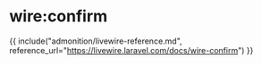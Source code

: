 # wire:confirm

{{ include("admonition/livewire-reference.md", reference_url="https://livewire.laravel.com/docs/wire-confirm") }}
